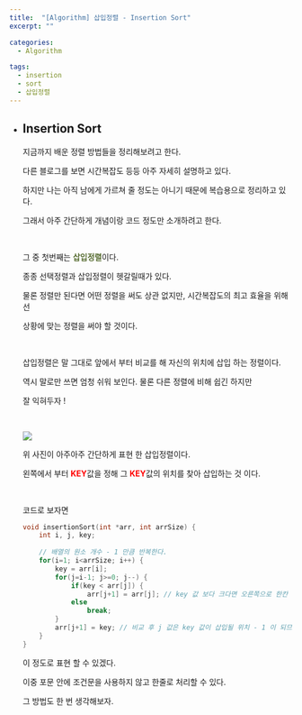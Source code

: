 ```yaml
---
title:  "[Algorithm] 삽입정렬 - Insertion Sort"
excerpt: ""

categories:
  - Algorithm

tags:
  - insertion
  - sort
  - 삽입정렬
---
```


- ## Insertion Sort

  지금까지 배운 정렬 방법들을 정리해보려고 한다.

  다른 블로그를 보면 시간복잡도 등등 아주 자세히 설명하고 있다.

  하지만 나는 아직 남에게 가르쳐 줄 정도는 아니기 때문에 복습용으로 정리하고 있다.

  그래서 아주 간단하게 개념이랑 코드 정도만 소개하려고 한다.

  <br>

  그 중 첫번째는 <span style="color:darkolivegreen">**삽입정렬**</span>이다.

  종종 선택정렬과 삽입정렬이 헷갈릴때가 있다.

  물론 정렬만 된다면 어떤 정렬을 써도 상관 없지만, 시간복잡도의 최고 효율을 위해선

  상황에 맞는 정렬을 써야 할 것이다.
  
  <br>
  
  삽입정렬은 말 그대로 앞에서 부터 비교를 해 자신의 위치에 삽입 하는 정렬이다.
  
  역시 말로만 쓰면 엄청 쉬워 보인다. 물론 다른 정렬에 비해 쉽긴 하지만
  
  잘 익혀두자 !
  
  <br>
  
  ![](https://nam-ki-bok.github.io/assets/images/algorithm/insertion.png)
  
  위 사진이 아주아주 간단하게 표현 한 삽입정렬이다.
  
  왼쪽에서 부터 <span style="color:red">**KEY**</span>값을 정해 그 <span style="color:red">**KEY**</span>값의 위치를 찾아 삽입하는 것 이다.
  
  <br>
  
  코드로 보자면
  
  ```c
  void insertionSort(int *arr, int arrSize) {
      int i, j, key;
      
      // 배열의 원소 개수 - 1 만큼 반복한다.
      for(i=1; i<arrSize; i++) {
          key = arr[i];
          for(j=i-1; j>=0; j--) {
              if(key < arr[j]) {
                  arr[j+1] = arr[j]; // key 값 보다 크다면 오른쪽으로 한칸 이동
              else
                  break;
          }
          arr[j+1] = key; // 비교 후 j 값은 key 값이 삽입될 위치 - 1 이 되므로
      }
  }
  ```
  
  이 정도로 표현 할 수 있겠다.
  
  이중 포문 안에 조건문을 사용하지 않고 한줄로 처리할 수 있다.
  
  그 방법도 한 번 생각해보자.
  
  


